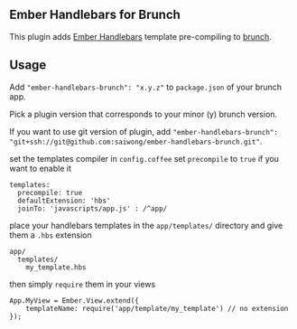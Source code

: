 ## Ember Handlebars for Brunch

This plugin adds [Ember Handlebars](http://emberjs.com/) template pre-compiling to
[brunch](http://brunch.io).

## Usage

Add `"ember-handlebars-brunch": "x.y.z"` to `package.json` of your brunch app.

Pick a plugin version that corresponds to your minor (y) brunch version.

If you want to use git version of plugin, add
`"ember-handlebars-brunch": "git+ssh://git@github.com:saiwong/ember-handlebars-brunch.git"`.

set the templates compiler in `config.coffee` set `precompile` to `true` if you want to enable it

    templates:
      precompile: true
      defaultExtension: 'hbs'
      joinTo: 'javascripts/app.js' : /^app/
      

place your handlebars templates in the `app/templates/` directory and give them a `.hbs` extension

	app/
	  templates/
	    my_template.hbs

then simply `require` them in your views

	App.MyView = Ember.View.extend({
		templateName: require('app/template/my_template') // no extension
	});